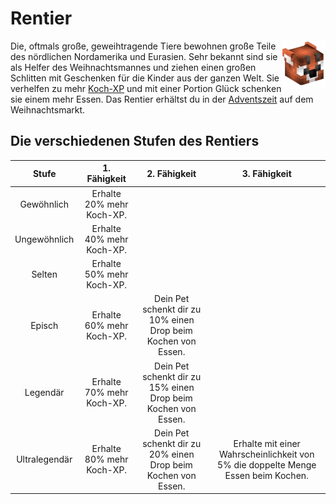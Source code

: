 # Rentier

<img align="right" width="70" eight="75" src="../../../assets/image/pets/Rentier.png">

Die, oftmals große, geweihtragende Tiere bewohnen große Teile des nördlichen Nordamerika und Eurasien. Sehr bekannt sind sie als Helfer des Weihnachtsmannes und ziehen einen großen Schlitten mit Geschenken für die Kinder aus der ganzen Welt. Sie verhelfen zu mehr [Koch-XP](../../pages/skills/kochen.md) und mit einer Portion Glück schenken sie einem mehr Essen. Das Rentier erhältst du in der [Adventszeit](https://de.wikipedia.org/wiki/Advent) auf dem Weihnachtsmarkt.


## Die verschiedenen Stufen des Rentiers

| Stufe | 1. Fähigkeit | 2. Fähigkeit | 3. Fähigkeit |
|:-:|:-:|:-:|:-:|
| Gewöhnlich | Erhalte 20% mehr Koch-XP. |
| Ungewöhnlich | Erhalte 40% mehr Koch-XP. |
| Selten | Erhalte 50% mehr Koch-XP. |
| Episch | Erhalte 60% mehr Koch-XP. | Dein Pet schenkt dir zu 10% einen Drop beim Kochen von Essen.|
| Legendär | Erhalte 70% mehr Koch-XP. | Dein Pet schenkt dir zu 15% einen Drop beim Kochen von Essen. |
| Ultralegendär | Erhalte 80% mehr Koch-XP. | Dein Pet schenkt dir zu 20% einen Drop beim Kochen von Essen. | Erhalte mit einer Wahrscheinlichkeit von 5% die doppelte Menge Essen beim Kochen. |

